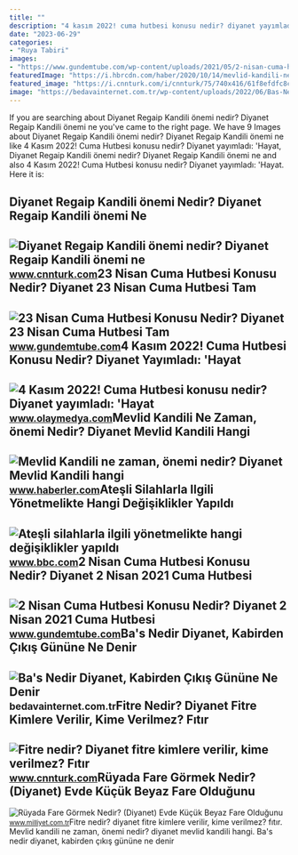 ```yaml
---
title: ""
description: "4 kasım 2022! cuma hutbesi konusu nedir? diyanet yayımladı: &#039;hayat"
date: "2023-06-29"
categories:
- "Ruya Tabiri"
images:
- "https://www.gundemtube.com/wp-content/uploads/2021/05/2-nisan-cuma-hutbesi-konusu-nedir-diyanet-2-nisan-2021-cuma-hutbesi-metni-SZnAF5cI-800x440.jpg"
featuredImage: "https://i.hbrcdn.com/haber/2020/10/14/mevlid-kandili-ne-zaman-onemi-nedir-diyanet-13666047_3936_amp.jpg"
featured_image: "https://i.cnnturk.com/i/cnnturk/75/740x416/61f8efdfc8c37312e0026f3a.jpg"
image: "https://bedavainternet.com.tr/wp-content/uploads/2022/06/Bas-Nedir-Diyanet.jpg"
---
```


If you are searching about Diyanet Regaip Kandili önemi nedir? Diyanet Regaip Kandili önemi ne you've came to the right page. We have 9 Images about Diyanet Regaip Kandili önemi nedir? Diyanet Regaip Kandili önemi ne like 4 Kasım 2022! Cuma Hutbesi konusu nedir? Diyanet yayımladı: 'Hayat, Diyanet Regaip Kandili önemi nedir? Diyanet Regaip Kandili önemi ne and also 4 Kasım 2022! Cuma Hutbesi konusu nedir? Diyanet yayımladı: 'Hayat. Here it is:

Diyanet Regaip Kandili önemi Nedir? Diyanet Regaip Kandili önemi Ne
-------------------------------------------------------------------

 ![Diyanet Regaip Kandili önemi nedir? Diyanet Regaip Kandili önemi ne](https://i.cnnturk.com/i/cnnturk/75/740x416/61f8efdfc8c37312e0026f3a.jpg) <small>www.cnnturk.com</small>23 Nisan Cuma Hutbesi Konusu Nedir? Diyanet 23 Nisan Cuma Hutbesi Tam
---------------------------------------------------------------------

 ![23 Nisan Cuma Hutbesi Konusu Nedir? Diyanet 23 Nisan Cuma Hutbesi Tam](https://www.gundemtube.com/wp-content/uploads/2021/05/23-nisan-cuma-hutbesi-konusu-nedir-diyanet-23-nisan-cuma-hutbesi-tam-metni-X7Nni75h.jpg) <small>www.gundemtube.com</small>4 Kasım 2022! Cuma Hutbesi Konusu Nedir? Diyanet Yayımladı: 'Hayat
------------------------------------------------------------------

 ![4 Kasım 2022! Cuma Hutbesi konusu nedir? Diyanet yayımladı: 'Hayat](https://static.daktilo.com/sites/856/uploads/2022/11/04/large/ekran-resmi-2022-11-04-090956-1667542229.png) <small>www.olaymedya.com</small>Mevlid Kandili Ne Zaman, önemi Nedir? Diyanet Mevlid Kandili Hangi
------------------------------------------------------------------

 ![Mevlid Kandili ne zaman, önemi nedir? Diyanet Mevlid Kandili hangi](https://i.hbrcdn.com/haber/2020/10/14/mevlid-kandili-ne-zaman-onemi-nedir-diyanet-13666047_3936_amp.jpg) <small>www.haberler.com</small>Ateşli Silahlarla Ilgili Yönetmelikte Hangi Değişiklikler Yapıldı
-----------------------------------------------------------------

 ![Ateşli silahlarla ilgili yönetmelikte hangi değişiklikler yapıldı](https://ichef.bbci.co.uk/news/640/cpsprodpb/17929/production/_120635569_silah.png) <small>www.bbc.com</small>2 Nisan Cuma Hutbesi Konusu Nedir? Diyanet 2 Nisan 2021 Cuma Hutbesi
--------------------------------------------------------------------

 ![2 Nisan Cuma Hutbesi Konusu Nedir? Diyanet 2 Nisan 2021 Cuma Hutbesi](https://www.gundemtube.com/wp-content/uploads/2021/05/2-nisan-cuma-hutbesi-konusu-nedir-diyanet-2-nisan-2021-cuma-hutbesi-metni-SZnAF5cI-800x440.jpg) <small>www.gundemtube.com</small>Ba's Nedir Diyanet, Kabirden Çıkış Gününe Ne Denir
--------------------------------------------------

 ![Ba's Nedir Diyanet, Kabirden Çıkış Gününe Ne Denir](https://bedavainternet.com.tr/wp-content/uploads/2022/06/Bas-Nedir-Diyanet.jpg) <small>bedavainternet.com.tr</small>Fitre Nedir? Diyanet Fitre Kimlere Verilir, Kime Verilmez? Fıtır
----------------------------------------------------------------

 ![Fitre nedir? Diyanet fitre kimlere verilir, kime verilmez? Fıtır](https://i.cnnturk.com/i/cnnturk/75/740x416/64199b5f214ed81cac4f8378.jpg) <small>www.cnnturk.com</small>Rüyada Fare Görmek Nedir? (Diyanet) Evde Küçük Beyaz Fare Olduğunu
------------------------------------------------------------------

 ![Rüyada Fare Görmek Nedir? (Diyanet) Evde Küçük Beyaz Fare Olduğunu](https://i2.milimaj.com/i/milliyet/75/0x0/61a77b6486b24a0f203e89bd.jpg) <small>www.milliyet.com.tr</small>Fitre nedir? diyanet fitre kimlere verilir, kime verilmez? fıtır. Mevlid kandili ne zaman, önemi nedir? diyanet mevlid kandili hangi. Ba's nedir diyanet, kabirden çıkış gününe ne denir

